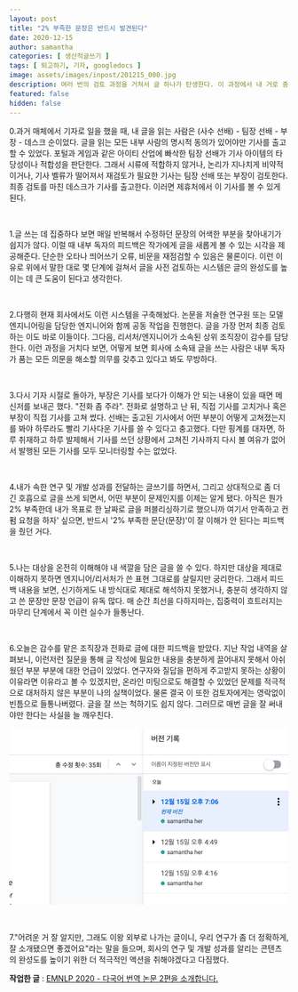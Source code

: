 ```yaml
---
layout: post
title: "2% 부족한 문장은 반드시 발견된다"
date: 2020-12-15
author: samantha
categories: [ 생산적글쓰기 ]
tags: [ 퇴고하기, 기자, googledocs ]
image: assets/images/inpost/201215_000.jpg
description: 여러 번의 검토 과정을 거쳐서 글 하나가 탄생한다. 이 과정에서 내 거로 충분하게 소화하지 못한 부분을 표현하는 문장은 반드시 걸러진다. 못썼다고 느끼면 남도 그렇게 느끼는 듯하다.
featured: false
hidden: false
---
```


0.과거 매체에서 기자로 일을 했을 때, 내 글을 읽는 사람은 (사수 선배) - 팀장 선배 - 부장 - 데스크 순이었다. 글을 읽는 모든 내부 사람의 명시적 동의가 있어야만 기사를 출고할 수 있었다. 포털과 게임과 같은 아이티 산업에 빠삭한 팀장 선배가 기사 아이템의 타당성이나 적합성을 판단한다. 그래서 시류에 적합하지 않거나, 논리가 지나치게 비약적이거나, 기사 벨류가 떨어져서 재검토가 필요한 기사는 팀장 선배 또는 부장이 검토한다. 최종 검토를 마친 데스크가 기사를 출고한다. 이러면 제휴처에서 이 기사를 볼 수 있게 된다.

<br/>

1.글 쓰는 데 집중하다 보면 매일 반복해서 수정하던 문장의 어색한 부분을 찾아내기가 쉽지가 않다. 이럴 때  내부 독자의 피드백은 작가에게 글을 새롭게 볼 수 있는 시각을 제공해준다. 단순한 오타나 띄어쓰기 오류, 비문을 재점검할 수 있음은 물론이다. 이런 이유로 위에서 말한 대로 몇 단계에 걸쳐서 글을 사전 검토하는 시스템은 글의 완성도를 높이는 데 큰 도움이 된다고 생각한다.

<br/>

2.다행히 현재 회사에서도 이런 시스템을 구축해놨다. 논문을 저술한 연구원 또는 모델 엔지니어링을 담당한 엔지니어와 함께 공동 작업을 진행한다. 글을 가장 먼저 최종 검토하는 이도 바로 이들이다. 그다음, 리서처/엔지니어가 소속된 상위 조직장이 감수를 담당한다. 이런 과정을 거치다 보면, 어떻게 보면 회사에 소속돼 글을 쓰는 사람은 내부 독자가 품는 모든 의문을 해소할 의무를 갖추고 있다고 봐도 무방하다.

<br/>

3.다시 기자 시절로 돌아가, 부장은 기사를 보다가 이해가 안 되는 내용이 있을 때면 메신저를 보내곤 했다. "전화 좀 주라". 전화로 설명하고 난 뒤, 직접 기사를 고치거나 혹은 부장이 직접 기사를 고쳐 썼다. 선배는 출고된 기사에서 어떤 부분이 어떻게 고쳐졌는지를 봐야 하루라도 빨리 기사다운 기사를 쓸 수 있다고 충고했다. 다만 핑계를 대자면, 하루 취재하고 하루 발제해서 기사를 쓰던 상황에서 고쳐진 기사까지 다시 볼 여유가 없어서 발행된 모든 기사를 모두 모니터링할 수는 없었다.

<br/>

4.내가 속한 연구 및 개발 성과를 전달하는 글쓰기를 하면서, 그리고 상대적으로 좀 더 긴 호흡으로 글을 쓰게 되면서, 어떤 부분이 문제인지를 이제는 알게 됐다. 아직은 뭔가 2% 부족한데 내가 목표로 한 날짜로 글을 퍼블리싱하기로 했으니까 여기서 만족하고 컨펌 요청을 하자' 싶으면, 반드시 '2% 부족한 문단(문장)'이 잘 이해가 안 된다는 피드백을 줬던 거다.

<br/>

5.나는 대상을 온전히 이해해야 내 색깔을 담은 글을 쓸 수 있다. 하지만 대상을 제대로 이해하지 못하면 엔지니어/리서처가 쓴 표현 그대로를 살릴지만 궁리한다. 그래서 피드백 내용을 보면, 신기하게도 내 방식대로 제대로 해석하지 못했거나, 충분히 생각하지 않고 쓴 문장만 문장 언급이 유독 많다. 매 순간 최선을 다하지마는, 집중력이 흐트러지는 마무리 단계에서 꼭 이런 실수가 들통난다.

<br/>

6.오늘은 감수를 맡은 조직장과 전화로 글에 대한 피드백을 받았다. 지난 작업 내역을 살펴보니, 이런저런 질문을 통해 글 작성에 필요한 내용을 충분하게 끌어내지 못해서 아쉬웠던 부분 부분에 대한 언급이 있었다. 연구자와 질답을 편하게 주고받지 못하는 상황이 이유라면 이유라고 볼 수 있겠지만, 온라인 미팅으로도 해결할 수 있었던 문제를 적극적으로 대처하지 않은 부분이 나의 실책이었다. 물론 결국 이 또한 검토자에게는 영락없이 빈틈으로 들통나버렸다. 글을 잘 쓰는 척하기도 쉽지 않다. 그러므로 매번 글을 잘 써내야만 한다는 사실을 늘 깨우친다.

![](https://github.com/samantha-writer/blog/blob/master/assets/images/inpost/201215_000.jpg?raw=true)

<br/>

7."어려운 거 잘 알지만, 그래도 이왕 외부로 나가는 글이니, 우리 연구가 좀 더 정확하게, 잘 소개됐으면 좋겠어요"라는 말을 들으며, 회사의 연구 및 개발 성과를 알리는 콘텐츠의 완성도를 높이기 위한 더 적극적인 액션을 취해야겠다고 다짐했다.

**작업한 글** : [EMNLP 2020 - 다국어 번역 논문 2편을 소개합니다.](https://tech.kakaoenterprise.com/99)

<br/>
